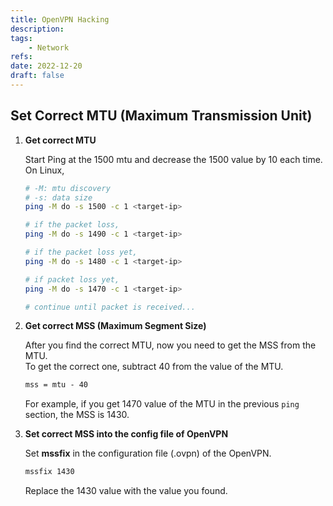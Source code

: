 ```yaml
---
title: OpenVPN Hacking
description: 
tags:
    - Network
refs:
date: 2022-12-20
draft: false
---
```


## Set Correct MTU (Maximum Transmission Unit)

1. **Get correct MTU**

    Start Ping at the 1500 mtu and decrease the 1500 value by 10 each time.  
    On Linux,

    ```sh
    # -M: mtu discovery
    # -s: data size
    ping -M do -s 1500 -c 1 <target-ip>

    # if the packet loss, 
    ping -M do -s 1490 -c 1 <target-ip>

    # if the packet loss yet,
    ping -M do -s 1480 -c 1 <target-ip>

    # if packet loss yet,
    ping -M do -s 1470 -c 1 <target-ip>

    # continue until packet is received...
    ```

2. **Get correct MSS (Maximum Segment Size)**

    After you find the correct MTU, now you need to get the MSS from the MTU.  
    To get the correct one, subtract 40 from the value of the MTU.

    ```txt
    mss = mtu - 40
    ```

    For example, if you get 1470 value of the MTU in the previous `ping` section, the MSS is 1430.

3. **Set correct MSS into the config file of OpenVPN**

    Set **mssfix** in the configuration file (.ovpn) of the OpenVPN.

    ```txt
    mssfix 1430
    ```

    Replace the 1430 value with the value you found.